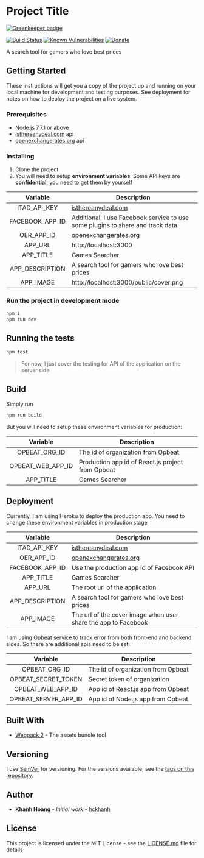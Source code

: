 # Project Title

[![Greenkeeper badge](https://badges.greenkeeper.io/hckhanh/games-searcher.svg)](https://greenkeeper.io/)

[![Build Status](https://travis-ci.org/hckhanh/games-searcher.svg?branch=master)](https://travis-ci.org/hckhanh/games-searcher)
[![Known Vulnerabilities](https://snyk.io/test/github/hckhanh/games-searcher/badge.svg)](https://snyk.io/test/github/hckhanh/games-searcher)
[![Donate](https://img.shields.io/badge/Donate-PayPal-green.svg)](https://www.paypal.me/hckhanh/5)

A search tool for gamers who love best prices

## Getting Started

These instructions will get you a copy of the project up and running on your local machine for development and testing purposes.
See deployment for notes on how to deploy the project on a live system.

### Prerequisites

* [Node.js](https://nodejs.org/en/) 7.7.1 or above
* [isthereanydeal.com](https://isthereanydeal.com/) api
* [openexchangerates.org](https://openexchangerates.org/) api

### Installing

1. Clone the project
1. You will need to setup **environment variables**. Some API keys are **confidential**, you need to get them by yourself

|     Variable    | Description                                                                    |
|:---------------:|--------------------------------------------------------------------------------|
|   ITAD_API_KEY  | [isthereanydeal.com](https://isthereanydeal.com/)                              |
| FACEBOOK_APP_ID | Additional, I use Facebook service to use some plugins to share and track data |
|    OER_APP_ID   | [openexchangerates.org](https://openexchangerates.org/)                        |
|     APP_URL     | http://localhost:3000                                                          |
|    APP_TITLE    | Games Searcher                                                                 |
| APP_DESCRIPTION | A search tool for gamers who love best prices                                  |
|    APP_IMAGE    | http://localhost:3000/public/cover.png                                         |

### Run the project in development mode

```bash
npm i
npm run dev
```

## Running the tests

```bash
npm test
```

> For now, I just cover the testing for API of the application on the server side

## Build

Simply run

```bash
npm run build
```

But you will need to setup these environment variables for production:

|      Variable     | Description                                       |
|:-----------------:|---------------------------------------------------|
|   OPBEAT_ORG_ID   | The id of organization from Opbeat                |
| OPBEAT_WEB_APP_ID | Production app id of React.js project from Opbeat |
|     APP_TITLE     | Games Searcher                                    |

## Deployment

Currently, I am using Heroku to deploy the production app. You need to change these environment variables in production stage

|     Variable    | Description                                                    |
|:---------------:|----------------------------------------------------------------|
|   ITAD_API_KEY  | [isthereanydeal.com](https://isthereanydeal.com/)              |
|    OER_APP_ID   | [openexchangerates.org](https://openexchangerates.org/)        |
| FACEBOOK_APP_ID | Use the production app id of Facebook API                      |
|    APP_TITLE    | Games Searcher                                                 |
|     APP_URL     | The root url of the application                                |
| APP_DESCRIPTION | A search tool for gamers who love best prices                  |
|    APP_IMAGE    | The url of the cover image when user share the app to Facebook |

I am using [Opbeat](https://opbeat.com/) service to track error from both front-end and backend sides.
So there are additional apis need to be set:

|       Variable       | Description                            |
|:--------------------:|----------------------------------------|
|     OPBEAT_ORG_ID    | The id of organization from Opbeat     |
|  OPBEAT_SECRET_TOKEN | Secret token of organization           |
|   OPBEAT_WEB_APP_ID  | App id of React.js app from Opbeat     |
| OPBEAT_SERVER_APP_ID | App id of Node.js app from Opbeat      |

## Built With

* [Webpack 2](https://webpack.js.org/) - The assets bundle tool

## Versioning

I use [SemVer](http://semver.org/) for versioning. For the versions available, see the [tags on this repository](https://github.com/hckhanh/games-searcher/tags). 

## Author

* **Khanh Hoang** - *Initial work* - [hckhanh](https://github.com/hckhanh)

## License

This project is licensed under the MIT License - see the [LICENSE.md](LICENSE.md) file for details

